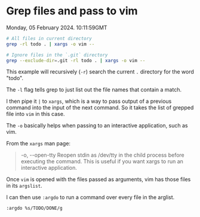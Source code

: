# Grep files and pass to vim

Monday, 05 February 2024. 10:11:59GMT

```bash
# All files in current directory
grep -rl todo . | xargs -o vim --

# Ignore files in the `.git` directory
grep --exclude-dir=.git -rl todo . | xargs -o vim --
```

This example will recursively (`-r`) search the current `.` directory for the word "todo".

The `-l` flag tells grep to just list out the file names that contain a match.

I then pipe it `|` to `xargs`, which is a way to pass output of a previous command into the 
input of the next command. So it takes the list of grepped file into `vim` in this case.

The `-o` basically helps when passing to an interactive application, such as vim.

From the `xargs` man page:

> -o, --open-tty
    Reopen stdin as /dev/tty in the child process  before  executing  the
    command.   This is useful if you want xargs to run an interactive application.

Once `vim` is opened with the files passed as arguments, vim has those files in its `argslist`.

I can then use `:argdo` to run a command over every file in the arglist.

```bash
:argdo %s/TODO/DONE/g
```
